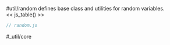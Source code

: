 #util/random defines base class and utilities for random variables.  
<< js_table() >>

```js_removed:random.js
// random.js
```

#_util/core